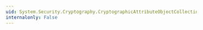 ```yaml
---
uid: System.Security.Cryptography.CryptographicAttributeObjectCollection
internalonly: False
---
```


